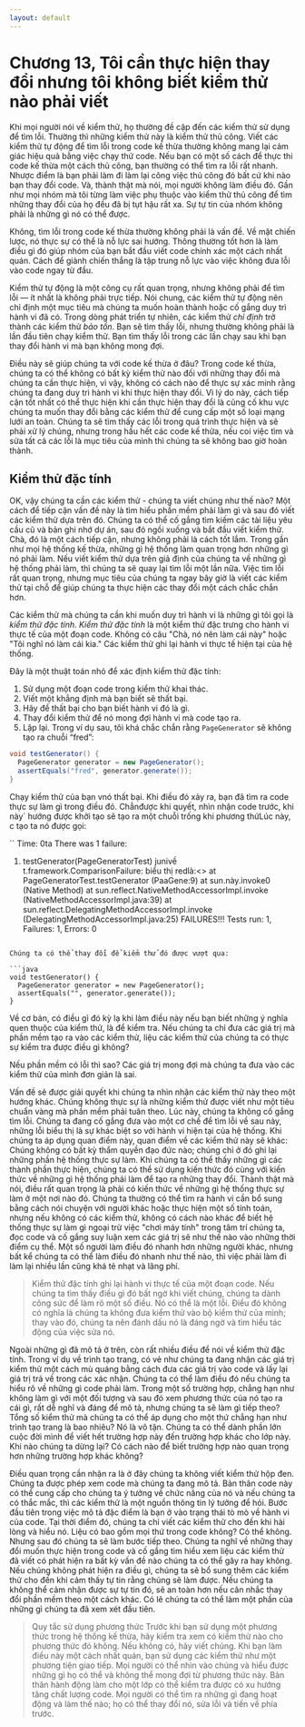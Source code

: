 ```yaml
---
layout: default
---
```


# Chương 13, Tôi cần thực hiện thay đổi nhưng tôi không biết kiểm thử nào phải viết

Khi mọi người nói về kiểm thử, họ thường đề cập đến các kiểm thử sử dụng để tìm lỗi. Thường thì những kiểm thử này là kiểm thử thủ công. Viết các kiểm thử tự động để tìm lỗi trong code kế thừa thường không mang lại cảm giác hiệu quả bằng việc chạy thử code. Nếu bạn có một số cách để thực thi code kế thừa một cách thủ công, bạn thường có thể tìm ra lỗi rất nhanh. Nhược điểm là bạn phải làm đi làm lại công việc thủ công đó bất cứ khi nào bạn thay đổi code. Và, thành thật mà nói, mọi người không làm điều đó. Gần như mọi nhóm mà tôi từng làm việc phụ thuộc vào kiểm thử thủ công để tìm những thay đổi của họ đều đã bị tụt hậu rất xa. Sự tự tin của nhóm không phải là những gì nó có thể được.

Không, tìm lỗi trong code kế thừa thường không phải là vấn đề. Về mặt chiến lược, nó thực sự có thể là nỗ lực sai hướng. Thông thường tốt hơn là làm điều gì đó giúp nhóm của bạn bắt đầu viết code chính xác một cách nhất quán. Cách để giành chiến thắng là tập trung nỗ lực vào việc không đưa lỗi vào code ngay từ đầu.

Kiểm thử tự động là một công cụ rất quan trọng, nhưng không phải để tìm lỗi — ít nhất là không phải trực tiếp. Nói chung, các kiểm thử tự động nên chỉ định một mục tiêu mà chúng ta muốn hoàn thành hoặc cố gắng duy trì hành vi đã có. Trong dòng phát triển tự nhiên, các kiểm thử _chỉ định_ trở thành các kiểm thử _bảo tồn_. Bạn sẽ tìm thấy lỗi, nhưng thường không phải là lần đầu tiên chạy kiểm thử. Bạn tìm thấy lỗi trong các lần chạy sau khi bạn thay đổi hành vi mà bạn không mong đợi.

Điều này sẽ giúp chúng ta với code kế thừa ở đâu? Trong code kế thừa, chúng ta có thể không có bất kỳ kiểm thử nào đối với những thay đổi mà chúng ta cần thực hiện, vì vậy, không có cách nào để thực sự xác minh rằng chúng ta đang duy trì hành vi khi thực hiện thay đổi. Vì lý do này, cách tiếp cận tốt nhất có thể thực hiện khi cần thực hiện thay đổi là củng cố khu vực chúng ta muốn thay đổi bằng các kiểm thử để cung cấp một số loại mạng lưới an toàn. Chúng ta sẽ tìm thấy các lỗi trong quá trình thực hiện và sẽ phải xử lý chúng, nhưng trong hầu hết các code kế thừa, nếu coi việc tìm và sửa tất cả các lỗi là mục tiêu của mình thì chúng ta sẽ không bao giờ hoàn thành.

## Kiểm thử đặc tính

OK, vậy chúng ta cần các kiểm thử - chúng ta viết chúng như thế nào? Một cách để tiếp cận vấn đề này là tìm hiểu phần mềm phải làm gì và sau đó viết các kiểm thử dựa trên đó. Chúng ta có thể cố gắng tìm kiếm các tài liệu yêu cầu cũ và bản ghi nhớ dự án, sau đó ngồi xuống và bắt đầu viết kiểm thử. Chà, đó là một cách tiếp cận, nhưng không phải là cách tốt lắm. Trong gần như mọi hệ thống kế thừa, những gì hệ thống làm quan trọng hơn những gì nó phải làm. Nếu viết kiểm thử dựa trên giả định của chúng ta về những gì hệ thống phải làm, thì chúng ta sẽ quay lại tìm lỗi một lần nữa. Việc tìm lỗi rất quan trọng, nhưng mục tiêu của chúng ta ngay bây giờ là viết các kiểm thử tại chỗ để giúp chúng ta thực hiện các thay đổi một cách chắc chắn hơn.

Các kiểm thử mà chúng ta cần khi muốn duy trì hành vi là những gì tôi gọi là _kiểm thử đặc tính_. _Kiểm thử đặc tính_ là một kiểm thử đặc trưng cho hành vi thực tế của một đoạn code. Không có câu "Chà, nó nên làm cái này" hoặc "Tôi nghĩ nó làm cái kia." Các kiểm thử ghi lại hành vi thực tế hiện tại của hệ thống.

Đây là một thuật toán nhỏ để xác định kiểm thử đặc tính:
1. Sử dụng một đoạn code trong kiểm thử khai thác.
2. Viết một khẳng định mà bạn biết sẽ thất bại.
3. Hãy để thất bại cho bạn biết hành vi đó là gì.
4. Thay đổi kiểm thử để nó mong đợi hành vi mà code tạo ra.
5. Lặp lại.
Trong ví dụ sau, tôi khá chắc chắn rằng `PageGenerator` sẽ không tạo ra chuỗi “fred”:

```java
void testGenerator() {
  PageGenerator generator = new PageGenerator();
  assertEquals("fred", generator.generate());
}
```

Chạy kiểm thử của bạn vnó thất bại. Khi điều đó xảy ra, bạn đã tìm ra code thực sự làm gì trong điều đó. Chẳnđược khi quyết, nhìn nhận code trước, khi này` hướng được khởi tạo sẽ tạo ra một chuỗi trống khi phương thứLúc này, c tạo ta nó được gọi:

``
Time: 0ta
There was 1 failure:
1) testGenerator(PageGeneratorTest)
junivề t.framework.ComparisonFailure: biểu thị redlà:<>
  at PageGeneratorTest.testGenerator
    (PaaGene:9)
  at sun.này.invoke0
    (Native Method)
  at sun.reflect.NativeMethodAccessorImpl.invoke
    (NativeMethodAccessorImpl.java:39)
  at sun.reflect.DelegatingMethodAccessorImpl.invoke
    (DelegatingMethodAccessorImpl.java:25)
FAILURES!!!
Tests run: 1, Failures: 1, Errors: 0
```

Chúng ta có thể thay đổi để kiểm thử đó được vượt qua:

```java
void testGenerator() {
  PageGenerator generator = new PageGenerator();
  assertEquals("", generator.generate());
}
```

Về cơ bản, có điều gì đó kỳ lạ khi làm điều này nếu bạn biết những ý nghĩa quen thuộc của kiểm thử, là để kiểm tra. Nếu chúng ta chỉ đưa các giá trị mà phần mềm tạo ra vào các kiểm thử, liệu các kiểm thử của chúng ta có thực sự kiểm tra được điều gì không?

Nếu phần mềm có lỗi thì sao? Các giá trị mong đợi mà chúng ta đưa vào các kiểm thử của mình đơn giản là sai.

Vấn đề sẽ được giải quyết khi chúng ta nhìn nhận các kiểm thử này theo một hướng khác. Chúng không thực sự là những kiểm thử được viết như một tiêu chuẩn vàng mà phần mềm phải tuân theo. Lúc này, chúng ta không cố gắng tìm lỗi. Chúng ta đang cố gắng đưa vào một cơ chế để tìm lỗi về sau này, những lỗi biểu thị là sự khác biệt so với hành vi hiện tại của hệ thống. Khi chúng ta áp dụng quan điểm này, quan điểm về các kiểm thử này sẽ khác: Chúng không có bất kỳ thẩm quyền đạo đức nào; chúng chỉ ở đó ghi lại những phần hệ thống thực sự làm. Khi chúng ta có thể thấy những gì các thành phần thực hiện, chúng ta có thể sử dụng kiến thức đó cùng với kiến thức về những gì hệ thống phải làm để tạo ra những thay đổi. Thành thật mà nói, điều rất quan trọng là phải có kiến thức về những gì hệ thống thực sự làm ở một nơi nào đó. Chúng ta thường có thể tìm ra hành vi cần bổ sung bằng cách nói chuyện với người khác hoặc thực hiện một số tính toán, nhưng nếu không có các kiểm thử, không có cách nào khác để biết hệ thống thực sự làm gì ngoại trừ việc "chơi máy tính" trong tâm trí chúng ta, đọc code và cố gắng suy luận xem các giá trị sẽ như thế nào vào những thời điểm cụ thể. Một số người làm điều đó nhanh hơn những người khác, nhưng bất kể chúng ta có thể làm điều đó nhanh như thế nào, thì việc phải làm đi làm lại nhiều lần cũng khá tẻ nhạt và lãng phí.

> Kiểm thử đặc tính ghi lại hành vi thực tế của một đoạn code. Nếu chúng ta tìm thấy điều gì đó bất ngờ khi viết chúng, chúng ta dành công sức để làm rõ một số điều. Nó có thể là một lỗi. Điều đó không có nghĩa là chúng ta không đưa kiểm thử vào bộ kiểm thử của mình; thay vào đó, chúng ta nên đánh dấu nó là đáng ngờ và tìm hiểu tác động của việc sửa nó.

Ngoài những gì đã mô tả ở trên, còn rất nhiều điều để nói về kiểm thử đặc tính. Trong ví dụ về trình tạo trang, có vẻ như chúng ta đang nhận các giá trị kiểm thử một cách mù quáng bằng cách đưa các giá trị vào code và lấy lại giá trị trả về trong các xác nhận. Chúng ta có thể làm điều đó nếu chúng ta hiểu rõ về những gì code phải làm. Trong một số trường hợp, chẳng hạn như không làm gì với một đối tượng và sau đó xem phương thức của nó tạo ra cái gì, rất dễ nghĩ và đáng để mô tả, nhưng chúng ta sẽ làm gì tiếp theo? Tổng số kiểm thử mà chúng ta có thể áp dụng cho một thứ chẳng hạn như trình tạo trang là bao nhiêu? Nó là vô tận. Chúng ta có thể dành phần lớn cuộc đời mình để viết hết trường hợp này đến trường hợp khác cho lớp này. Khi nào chúng ta dừng lại? Có cách nào để biết trường hợp nào quan trọng hơn những trường hợp khác không?

Điều quan trọng cần nhận ra là ở đây chúng ta không viết kiểm thử hộp đen. Chúng ta được phép xem code mà chúng ta đang mô tả. Bản thân code này có thể cung cấp cho chúng ta ý tưởng về chức năng của nó và nếu chúng ta có thắc mắc, thì các kiểm thử là một nguồn thông tin lý tưởng để hỏi. Bước đầu tiên trong việc mô tả đặc điểm là bạn ở vào trạng thái tò mò về hành vi của code. Tại thời điểm đó, chúng ta chỉ viết các kiểm thử cho đến khi hài lòng và hiểu nó. Liệu có bao gồm mọi thứ trong code không? Có thể không. Nhưng sau đó chúng ta sẽ làm bước tiếp theo. Chúng ta nghĩ về những thay đổi muốn thực hiện trong code và cố gắng tìm hiểu xem liệu các kiểm thử đã viết có phát hiện ra bất kỳ vấn đề nào chúng ta có thể gây ra hay không. Nếu chúng không phát hiện ra điều gì, chúng ta sẽ bổ sung thêm các kiểm thử cho đến khi cảm thấy tự tin rằng chúng sẽ làm được. Nếu chúng ta không thể cảm nhận được sự tự tin đó, sẽ an toàn hơn nếu cân nhắc thay đổi phần mềm theo một cách khác. Có lẽ chúng ta có thể làm một phần của những gì chúng ta đã xem xét đầu tiên.

> Quy tắc sử dụng phương thức
> Trước khi bạn sử dụng một phương thức trong hệ thống kế thừa, hãy kiểm tra xem có kiểm thử nào cho phương thức đó không. Nếu không có, hãy viết chúng. Khi bạn làm điều này một cách nhất quán, bạn sử dụng các kiểm thử như một phương tiện giao tiếp. Mọi người có thể nhìn vào chúng và hiểu được những gì họ có thể và không thể mong đợi từ phương thức này. Bản thân hành động làm cho một lớp có thể kiểm tra được có xu hướng tăng chất lượng code. Mọi người có thể tìm ra những gì đang hoạt động và làm thế nào; họ có thể thay đổi nó, sửa lỗi và tiến về phía trước.
